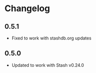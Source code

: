 # Changelog

## 0.5.1
* Fixed to work with stashdb.org updates

## 0.5.0
* Updated to work with Stash v0.24.0